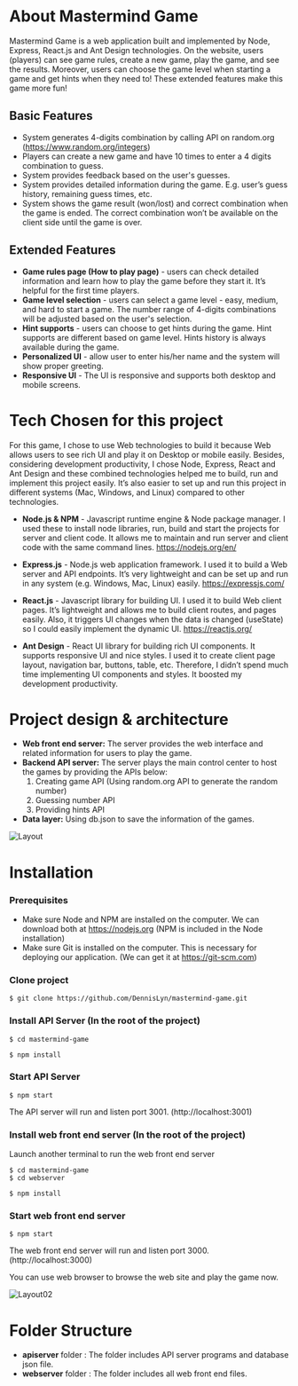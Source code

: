 # About Mastermind Game

Mastermind Game is a web application built and implemented by Node, Express, React.js and Ant Design technologies. On the website, users (players) can see game rules, create a new game, play the game, and see the results. Moreover, users can choose the game level when starting a game and get hints when they need to! These extended features make this game more fun!

  ## Basic Features
- System generates 4-digits combination by calling API on random.org (https://www.random.org/integers)
- Players can create a new game and have 10 times to enter a 4 digits combination to guess. 
- System provides feedback based on the user's guesses.
- System provides detailed information during the game. E.g. user’s guess history, remaining guess times, etc.
- System shows the game result (won/lost) and correct combination when the game is ended. The correct combination won’t be available on the client side until the game is over.

## Extended Features
- **Game rules page (How to play page)** - users can check detailed information and learn how to play the game before they start it. It’s helpful for the first time players.
- **Game level selection** - users can select a game level - easy, medium, and hard to start a game. The number range of 4-digits combinations will be adjusted based on the user's selection. 
- **Hint supports** - users can choose to get hints during the game. Hint supports are different based on game level. Hints history is always available during the game.
- **Personalized UI** - allow user to enter his/her name and the system will show proper greeting.
- **Responsive UI** - The UI is responsive and supports both desktop and mobile screens.

# Tech Chosen for this project
For this game, I chose to use Web technologies to build it because Web allows users to see rich UI and play it on Desktop or mobile easily. Besides, considering development productivity, I chose Node, Express, React and Ant Design and these combined technologies helped me to build, run and implement this project easily. It’s also easier to set up and run this project in different systems (Mac, Windows, and Linux) compared to other technologies.

- **Node.js & NPM** - Javascript runtime engine & Node package manager. I used these to install node libraries, run, build and start the projects for server and client code. It allows me to maintain and run server and client code with the same command lines.
https://nodejs.org/en/

- **Express.js** - Node.js web application framework. I used it to build a Web server and API endpoints. It’s very lightweight and can be set up and run in any system (e.g. Windows, Mac, Linux) easily. 
https://expressjs.com/

- **React.js** - Javascript library for building UI. I used it to build Web client pages. It’s lightweight and allows me to build client routes, and pages easily. Also, it triggers UI changes when the data is changed (useState) so I could easily implement the dynamic UI.
https://reactjs.org/

- **Ant Design** - React UI library for building rich UI components. It supports responsive UI and nice styles. I used it to create client page layout, navigation bar, buttons, table, etc. Therefore, I didn’t spend much time implementing UI components and styles. It boosted my development productivity.

# Project design & architecture
- **Web front end server:** The server provides the web interface and related information for users to play the game.
- **Backend API server:** The server plays the main control center to host the games by providing the APIs below:
  1. Creating game API (Using random.org API to generate the random number)
  2. Guessing number API
  3. Providing hints API
- **Data layer:** Using db.json to save the information of the games.

![Layout](https://user-images.githubusercontent.com/99282632/165676819-3712e146-7567-43c8-a1c8-a4695e7ff070.jpg)

# Installation
### Prerequisites
- Make sure Node and NPM are installed on the computer. We can download both at https://nodejs.org (NPM is included in the Node installation)
- Make sure Git is installed on the computer. This is necessary for deploying our application. (We can get it at https://git-scm.com)
### Clone project
```
$ git clone https://github.com/DennisLyn/mastermind-game.git
```

### Install API Server (In the root of the project)
```
$ cd mastermind-game
```
```
$ npm install
```
### Start API Server
```
$ npm start
```
The API server will run and listen port 3001. (http://localhost:3001)

### Install web front end server  (In the root of the project)
Launch another terminal to run the web front end server
```
$ cd mastermind-game
$ cd webserver
```
```
$ npm install
```
### Start web front end server
```
$ npm start
```
The web front end server will run and listen port 3000. (http://localhost:3000)

You can use web browser to browse the web site and play the game now.

![Layout02](https://user-images.githubusercontent.com/99282632/165682514-bc0a0327-973a-440a-8a6b-6421b52cb4a3.jpg)

# Folder Structure
- **apiserver** folder : The folder includes API server programs and database json file.
- **webserver** folder : The folder includes all web front end files.
